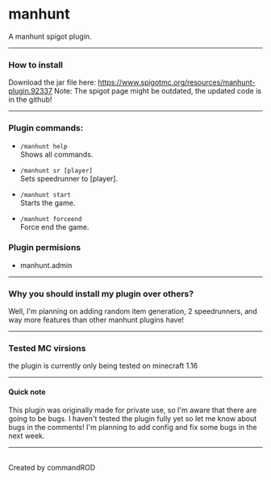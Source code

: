 # manhunt
A manhunt spigot plugin.
___

### How to install
Download the jar file here: https://www.spigotmc.org/resources/manhunt-plugin.92337
Note: The spigot page might be outdated, the updated code is in the github!
___

### Plugin commands:
- ``/manhunt help``<br />
Shows all commands.

- ``/manhunt sr [player]`` <br />
Sets speedrunner to [player].

- ``/manhunt start``<br />
Starts the game.

- ``/manhunt forceend`` <br />
Force end the game. 

### Plugin permisions
- manhunt.admin

___

### Why you should install my plugin over others?
Well, I'm planning on adding random item generation, 2 speedrunners, and way more features than other manhunt plugins have!
___
### Tested MC virsions
the plugin is currently only being tested on minecraft 1.16

___

#### Quick note
This plugin was originally made for private use, so I'm aware that there are going to be bugs.
I haven't tested the plugin fully yet so let me know about bugs in the comments!
I'm planning to add config and fix some bugs in the next week.
___
<br />
Created by commandROD
